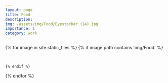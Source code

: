 ```yaml
---
layout: page
title: Food
description: 
img: /assets/img/Food/Eyestocker (14).jpg
importance: 1
category: work
---
```


<div class="container">


{% for image in site.static_files %}
    {% if image.path contains 'img/Food' %}
        <div class="row p-1">  
            <div class="col-md">
                <img class="img-fluid rounded z-depth-1" src="{{ site.baseurl }}{{ image.path | relative_url }}" alt="" title="Eyestocker"/>
            </div>
        </div>

    {% endif %}
{% endfor %}

</div>